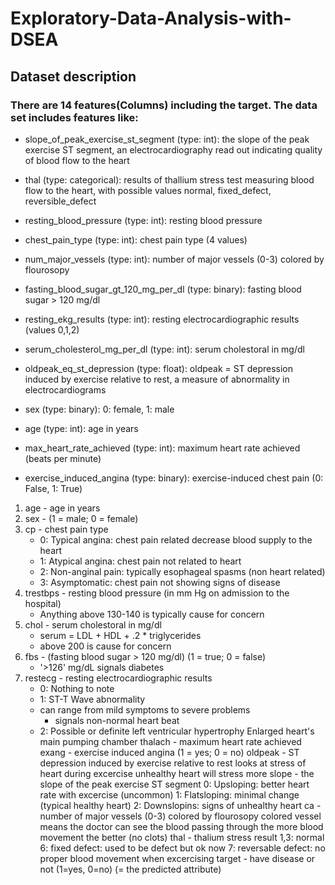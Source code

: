# Exploratory-Data-Analysis-with-DSEA

## Dataset description

### There are 14 features(Columns) including the target. The data set includes features like:

* slope_of_peak_exercise_st_segment (type: int): the slope of the peak exercise ST segment, an electrocardiography read out indicating quality of blood flow to the heart

* thal (type: categorical): results of thallium stress test measuring blood flow to the heart, with possible values normal, fixed_defect, reversible_defect

* resting_blood_pressure (type: int): resting blood pressure

* chest_pain_type (type: int): chest pain type (4 values)

* num_major_vessels (type: int): number of major vessels (0-3) colored by flourosopy

* fasting_blood_sugar_gt_120_mg_per_dl (type: binary): fasting blood sugar > 120 mg/dl

* resting_ekg_results (type: int): resting electrocardiographic results (values 0,1,2)

* serum_cholesterol_mg_per_dl (type: int): serum cholestoral in mg/dl

* oldpeak_eq_st_depression (type: float): oldpeak = ST depression induced by exercise relative to rest, a measure of abnormality in electrocardiograms

* sex (type: binary): 0: female, 1: male

* age (type: int): age in years

* max_heart_rate_achieved (type: int): maximum heart rate achieved (beats per minute)

* exercise_induced_angina (type: binary): exercise-induced chest pain (0: False, 1: True)




1. age - age in years
2. sex - (1 = male; 0 = female)
3. cp - chest pain type
   - 0: Typical angina: chest pain related decrease blood supply to the heart
   - 1: Atypical angina: chest pain not related to heart
   - 2: Non-anginal pain: typically esophageal spasms (non heart related)
   - 3: Asymptomatic: chest pain not showing signs of disease
4. trestbps - resting blood pressure (in mm Hg on admission to the hospital)
   - Anything above 130-140 is typically cause for concern
5. chol - serum cholestoral in mg/dl
   - serum = LDL + HDL + .2 * triglycerides
   - above 200 is cause for concern
6. fbs - (fasting blood sugar > 120 mg/dl) (1 = true; 0 = false)
   - '>126' mg/dL signals diabetes
7. restecg - resting electrocardiographic results
   - 0: Nothing to note
   - 1: ST-T Wave abnormality
   - can range from mild symptoms to severe problems
     - signals non-normal heart beat
   - 2: Possible or definite left ventricular hypertrophy
Enlarged heart's main pumping chamber
thalach - maximum heart rate achieved
exang - exercise induced angina (1 = yes; 0 = no)
oldpeak - ST depression induced by exercise relative to rest
looks at stress of heart during excercise
unhealthy heart will stress more
slope - the slope of the peak exercise ST segment
0: Upsloping: better heart rate with excercise (uncommon)
1: Flatsloping: minimal change (typical healthy heart)
2: Downslopins: signs of unhealthy heart
ca - number of major vessels (0-3) colored by flourosopy
colored vessel means the doctor can see the blood passing through
the more blood movement the better (no clots)
thal - thalium stress result
1,3: normal
6: fixed defect: used to be defect but ok now
7: reversable defect: no proper blood movement when excercising
target - have disease or not (1=yes, 0=no) (= the predicted attribute)
